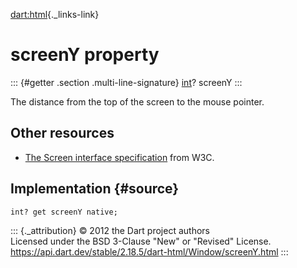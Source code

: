 [dart:html](../../dart-html/dart-html-library){._links-link}

screenY property
================

::: {#getter .section .multi-line-signature}
[int](../../dart-core/int-class)? screenY
:::

The distance from the top of the screen to the mouse pointer.

Other resources
---------------

-   [The Screen interface
    specification](http://www.w3.org/TR/cssom-view/#screen) from W3C.

Implementation {#source}
--------------

``` {.language-dart data-language="dart"}
int? get screenY native;
```

::: {._attribution}
© 2012 the Dart project authors\
Licensed under the BSD 3-Clause \"New\" or \"Revised\" License.\
<https://api.dart.dev/stable/2.18.5/dart-html/Window/screenY.html>
:::
